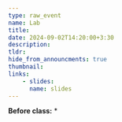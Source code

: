 ```yaml
---
type: raw_event
name: Lab
title: 
date: 2024-09-02T14:20:00+3:30
description: 
tldr: 
hide_from_announcments: true
thumbnail:
links:
    - slides: 
      name: slides
---
```


**Before class:**
* 
